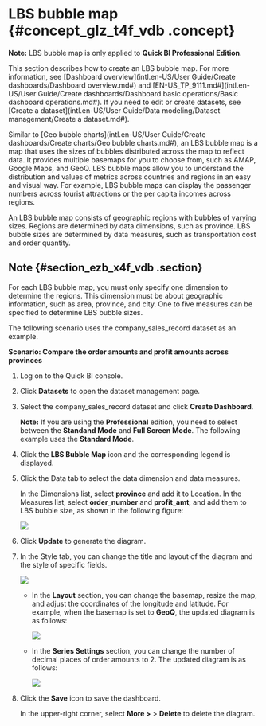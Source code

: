 # LBS bubble map {#concept_glz_t4f_vdb .concept}

**Note:** LBS bubble map is only applied to **Quick BI Professional Edition**.

This section describes how to create an LBS bubble map. For more information, see [Dashboard overview](intl.en-US/User Guide/Create dashboards/Dashboard overview.md#) and [EN-US\_TP\_9111.md\#](intl.en-US/User Guide/Create dashboards/Dashboard basic operations/Basic dashboard operations.md#). If you need to edit or create datasets, see [Create a dataset](intl.en-US/User Guide/Data modeling/Dataset management/Create a dataset.md#).

Similar to [Geo bubble charts](intl.en-US/User Guide/Create dashboards/Create charts/Geo bubble charts.md#), an LBS bubble map is a map that uses the sizes of bubbles distributed across the map to reflect data. It provides multiple basemaps for you to choose from, such as AMAP, Google Maps, and GeoQ. LBS bubble maps allow you to understand the distribution and values of metrics across countries and regions in an easy and visual way. For example, LBS bubble maps can display the passenger numbers across tourist attractions or the per capita incomes across regions.

An LBS bubble map consists of geographic regions with bubbles of varying sizes. Regions are determined by data dimensions, such as province. LBS bubble sizes are determined by data measures, such as transportation cost and order quantity.

## Note {#section_ezb_x4f_vdb .section}

For each LBS bubble map, you must only specify one dimension to determine the regions. This dimension must be about geographic information, such as area, province, and city. One to five measures can be specified to determine LBS bubble sizes.

The following scenario uses the company\_sales\_record dataset as an example.

**Scenario: Compare the order amounts and profit amounts across provinces**

1.  Log on to the Quick BI console.
2.  Click **Datasets** to open the dataset management page.
3.  Select the company\_sales\_record dataset and click **Create Dashboard**.

    **Note:** If you are using the **Professional** edition, you need to select between the **Standand Mode** and **Full Screen Mode**. The following example uses the **Standard Mode**.

4.  Click the **LBS Bubble Map** icon and the corresponding legend is displayed.
5.  Click the Data tab to select the data dimension and data measures.

    In the Dimensions list, select **province** and add it to Location. In the Measures list, select **order\_number** and **profit\_amt**, and add them to LBS bubble size, as shown in the following figure:

    ![](http://static-aliyun-doc.oss-cn-hangzhou.aliyuncs.com/assets/img/9145/15502209881870_en-US.png)

6.  Click **Update** to generate the diagram.
7.  In the Style tab, you can change the title and layout of the diagram and the style of specific fields.

    ![](http://static-aliyun-doc.oss-cn-hangzhou.aliyuncs.com/assets/img/9145/15502209881871_en-US.png)

    -   In the **Layout** section, you can change the basemap, resize the map, and adjust the coordinates of the longitude and latitude. For example, when the basemap is set to **GeoQ**, the updated diagram is as follows:

        ![](http://static-aliyun-doc.oss-cn-hangzhou.aliyuncs.com/assets/img/9145/15502209881872_en-US.png)

    -   In the **Series Settings** section, you can change the number of decimal places of order amounts to 2. The updated diagram is as follows:

        ![](http://static-aliyun-doc.oss-cn-hangzhou.aliyuncs.com/assets/img/9145/15502209881874_en-US.png)

8.  Click the **Save** icon to save the dashboard.

    In the upper-right corner, select **More \>** \> **Delete** to delete the diagram.


